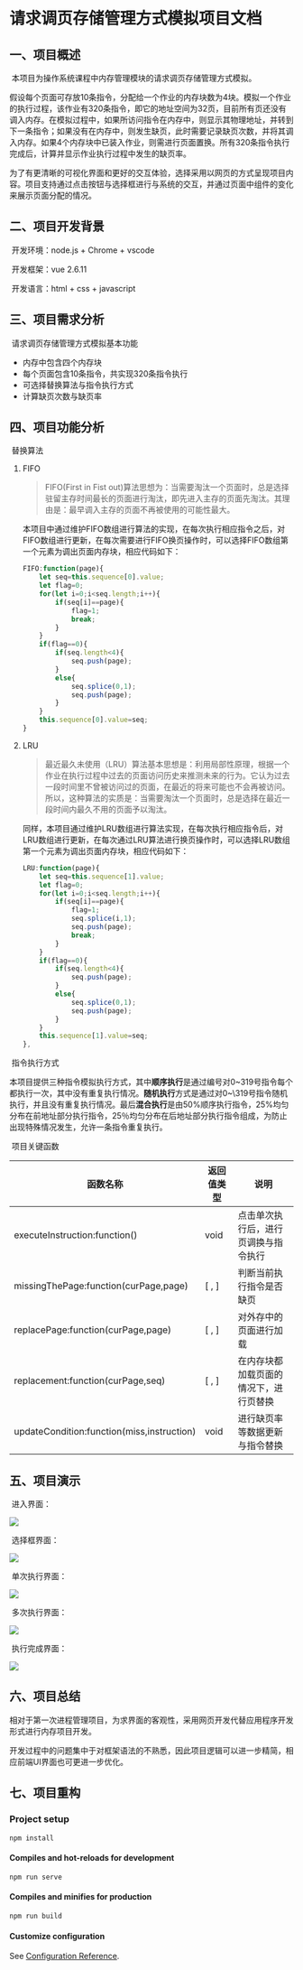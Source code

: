 # 请求调页存储管理方式模拟项目文档

## 一、项目概述

​	本项目为操作系统课程中内存管理模块的请求调页存储管理方式模拟。

​	假设每个页面可存放10条指令，分配给一个作业的内存块数为4块。模拟一个作业的执行过程，该作业有320条指令，即它的地址空间为32页，目前所有页还没有调入内存。在模拟过程中，如果所访问指令在内存中，则显示其物理地址，并转到下一条指令；如果没有在内存中，则发生缺页，此时需要记录缺页次数，并将其调入内存。如果4个内存块中已装入作业，则需进行页面置换。所有320条指令执行完成后，计算并显示作业执行过程中发生的缺页率。

​	为了有更清晰的可视化界面和更好的交互体验，选择采用以网页的方式呈现项目内容。项目支持通过点击按钮与选择框进行与系统的交互，并通过页面中组件的变化来展示页面分配的情况。

## 二、项目开发背景

​	开发环境：node.js + Chrome + vscode

​	开发框架：vue 2.6.11

​	开发语言：html + css + javascript

## 三、项目需求分析

​	请求调页存储管理方式模拟基本功能

- 内存中包含四个内存块
- 每个页面包含10条指令，共实现320条指令执行
- 可选择替换算法与指令执行方式
- 计算缺页次数与缺页率

## 四、项目功能分析

​	替换算法

1. FIFO

   > FIFO(First in Fist out)算法思想为：当需要淘汰一个页面时，总是选择驻留主存时间最长的页面进行淘汰，即先进入主存的页面先淘汰。其理由是：最早调入主存的页面不再被使用的可能性最大。 

   ​	本项目中通过维护FIFO数组进行算法的实现，在每次执行相应指令之后，对FIFO数组进行更新，在每次需要进行FIFO换页操作时，可以选择FIFO数组第一个元素为调出页面内存块，相应代码如下：

   ```js
   FIFO:function(page){
       let seq=this.sequence[0].value;
       let flag=0;
       for(let i=0;i<seq.length;i++){
           if(seq[i]==page){
               flag=1;
               break;
           }
       }
       if(flag==0){
           if(seq.length<4){
               seq.push(page);
           }
           else{                   
               seq.splice(0,1);
               seq.push(page);
           }
       }
       this.sequence[0].value=seq;
   }
   ```

2. LRU

   > 最近最久未使用（LRU）算法基本思想是：利用局部性原理，根据一个作业在执行过程中过去的页面访问历史来推测未来的行为。它认为过去一段时间里不曾被访问过的页面，在最近的将来可能也不会再被访问。所以，这种算法的实质是：当需要淘汰一个页面时，总是选择在最近一段时间内最久不用的页面予以淘汰。 

   ​	同样，本项目通过维护LRU数组进行算法实现，在每次执行相应指令后，对LRU数组进行更新，在每次通过LRU算法进行换页操作时，可以选择LRU数组第一个元素为调出页面内存块，相应代码如下：

   ```javascript
   LRU:function(page){
       let seq=this.sequence[1].value;
       let flag=0;
       for(let i=0;i<seq.length;i++){
           if(seq[i]==page){
               flag=1;
               seq.splice(i,1);
               seq.push(page);
               break;
           }
       }
       if(flag==0){
           if(seq.length<4){
               seq.push(page);
           }
           else{
               seq.splice(0,1);
               seq.push(page);
           }
       }
       this.sequence[1].value=seq;
   },
   ```

​	指令执行方式

​		本项目提供三种指令模拟执行方式，其中**顺序执行**是通过编号对0\~319号指令每个都执行一次，其中没有重复执行情况。**随机执行**方式是通过对0~\319号指令随机执行，并且没有重复执行情况。最后**混合执行**是由50%顺序执行指令，25%均匀分布在前地址部分执行指令，25％均匀分布在后地址部分执行指令组成，为防止出现特殊情况发生，允许一条指令重复执行。

​	项目关键函数

| 函数名称                                   | 返回值类型 | 说明                                   |
| ------------------------------------------ | ---------- | -------------------------------------- |
| executeInstruction:function()              | void       | 点击单次执行后，进行页调换与指令执行   |
| missingThePage:function(curPage,page)      | [ , ]      | 判断当前执行指令是否缺页               |
| replacePage:function(curPage,page)         | [ , ]      | 对外存中的页面进行加载                 |
| replacement:function(curPage,seq)          | [ , ]      | 在内存块都加载页面的情况下，进行页替换 |
| updateCondition:function(miss,instruction) | void       | 进行缺页率等数据更新与指令替换         |

## 五、项目演示

​	进入界面：

![](https://i0.hdslb.com/bfs/album/1c45f8a5b3324afb6ae672d9cf409935b9f09ca8.png)

​	选择框界面：

![](https://i0.hdslb.com/bfs/album/2de04c20cdcd0b5e5eccbe53a37acd98f71cf542.png)

​	单次执行界面：

![](https://i0.hdslb.com/bfs/album/9554d59fedd3a3e1ffe4e449251d40b0f46f1fad.png)

​	多次执行界面：

![](https://i0.hdslb.com/bfs/album/03fb57fff7128cbb93035b190b901baab06f561a.png)

​	执行完成界面：

![](https://i0.hdslb.com/bfs/album/09fceb11b9de92ea1f243259a90f907aaefe9ea8.png)

## 六、项目总结

​	相对于第一次进程管理项目，为求界面的客观性，采用网页开发代替应用程序开发形式进行内存项目开发。

​	开发过程中的问题集中于对框架语法的不熟悉，因此项目逻辑可以进一步精简，相应前端UI界面也可更进一步优化。

## 七、项目重构

### Project setup
```shell
npm install
```

#### Compiles and hot-reloads for development
```shell
npm run serve
```

#### Compiles and minifies for production
```shell
npm run build
```

#### Customize configuration
See [Configuration Reference](https://cli.vuejs.org/config/).

